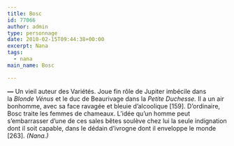 ```yaml
---
title: Bosc
id: 77066
author: admin
type: personnage
date: 2010-02-15T09:44:38+00:00
excerpt: Nana
tags:
  - nana
main_name: Bosc

---
```

**—** Un vieil auteur des Variétés. Joue fin rôle de Jupiter imbécile dans la _Blonde Vénus_ et le duc de Beaurivage dans la _Petite Duchesse._ Il a un air bonhomme, avec sa face ravagée et bleuie d&rsquo;alcoolique [159]. D&rsquo;ordinaire, Bosc traite les femmes de chameaux. L&rsquo;idée qu&rsquo;un homme peut s&rsquo;embarrasser d&rsquo;une de ces sales bêtes soulève chez lui la seule indignation dont il soit capable, dans le dédain d&rsquo;ivrogne dont il enveloppe le monde [263]. _(Nana.)_